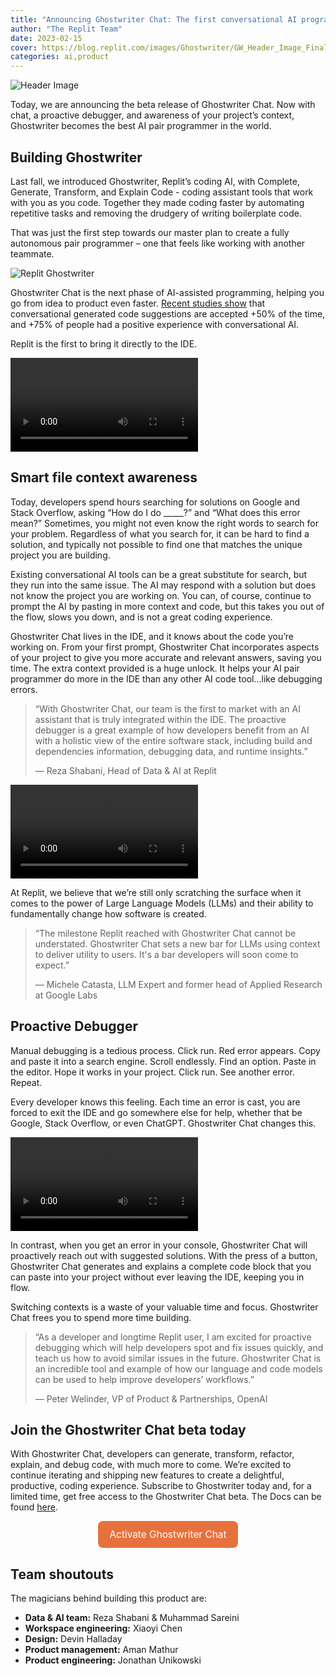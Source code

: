 ```yaml
---
title: "Announcing Ghostwriter Chat: The first conversational AI programmer"
author: "The Replit Team"
date: 2023-02-15
cover: https://blog.replit.com/images/Ghostwriter/GW_Header_Image_Final.png
categories: ai,product
---
```

![Header Image](https://blog.replit.com/images/Ghostwriter/GW_Header_Image_Final.png)

Today, we are announcing the beta release of Ghostwriter Chat. Now with chat, a proactive debugger, and awareness of your project’s context, Ghostwriter becomes the best AI pair programmer in the world.

## Building Ghostwriter

Last fall, we introduced Ghostwriter, Replit’s coding AI, with Complete, Generate, Transform, and Explain Code - coding assistant tools that work with you as you code. Together they made coding faster by automating repetitive tasks and removing the drudgery of writing boilerplate code. 

That was just the first step towards our master plan to create a fully autonomous pair programmer – one that feels like working with another teammate. 

![Replit Ghostwriter](https://blog.replit.com/images/Ghostwriter/Replit_Ghostwriter.png)

Ghostwriter Chat is the next phase of AI-assisted programming, helping you go from idea to product even faster. [Recent studies show](https://arxiv.org/pdf/2302.07080.pdf) that conversational generated code suggestions are accepted +50% of the time, and +75% of people had a positive experience with conversational AI. 

Replit is the first to bring it directly to the IDE.

![Demo #1](https://blog.replit.com/images/Ghostwriter/index-file-logo-compressed.mp4)

## Smart file context awareness

Today, developers spend hours searching for solutions on Google and Stack Overflow, asking “How do I do _____?” and “What does this error mean?” Sometimes, you might not even know the right words to search for your problem. Regardless of what you search for, it can be hard to find a solution, and typically not possible to find one that matches the unique project you are building.

Existing conversational AI tools can be a great substitute for search, but they run into the same issue. The AI may respond with a solution but does not know the project you are working on. You can, of course, continue to prompt the AI by pasting in more context and code, but this takes you out of the flow, slows you down, and is not a great coding experience.

Ghostwriter Chat lives in the IDE, and it knows about the code you’re working on. From your first prompt, Ghostwriter Chat incorporates aspects of your project to give you more accurate and relevant answers, saving you time. The extra context provided is a huge unlock. It helps your AI pair programmer do more in the IDE than any other AI code tool…like debugging errors.

> “With Ghostwriter Chat, our team is the first to market with an AI assistant that is truly integrated within the IDE. The proactive debugger is a great example of how developers benefit from an AI with a holistic view of the entire software stack, including build and dependencies information, debugging data, and runtime insights.”
> 
> — Reza Shabani, Head of Data & AI at Replit




![Demo #2](https://blog.replit.com/images/Ghostwriter/context-logo-compressed.mp4)

At Replit, we believe that we’re still only scratching the surface when it comes to the power of Large Language Models (LLMs) and their ability to fundamentally change how software is created.

> “The milestone Replit reached with Ghostwriter Chat cannot be understated. Ghostwriter Chat sets a new bar for LLMs using context to deliver utility to users. It's a bar developers will soon come to expect.”
> 
> — Michele Catasta, LLM Expert and former head of Applied Research at Google Labs

## Proactive Debugger

Manual debugging is a tedious process. Click run. Red error appears. Copy and paste it into a search engine. Scroll endlessly. Find an option. Paste in the editor. Hope it works in your project. Click run. See another error. Repeat.

Every developer knows this feeling. Each time an error is cast, you are forced to exit the IDE and go somewhere else for help, whether that be Google, Stack Overflow, or even ChatGPT. Ghostwriter Chat changes this.

![Demo #2](https://blog.replit.com/images/Ghostwriter/debugger-alt-logo-compressed.mp4)

In contrast, when you get an error in your console, Ghostwriter Chat will proactively reach out with suggested solutions. With the press of a button, Ghostwriter Chat generates and explains a complete code block that you can paste into your project without ever leaving the IDE, keeping you in flow.

Switching contexts is a waste of your valuable time and focus. Ghostwriter Chat frees you to spend more time building. 

> “As a developer and longtime Replit user, I am excited for proactive debugging which will help developers spot and fix issues quickly, and teach us how to avoid similar issues in the future. Ghostwriter Chat is an incredible tool and example of how our language and code models can be used to help improve developers’ workflows.” 
> 
> — Peter Welinder, VP of Product & Partnerships, OpenAI


## Join the Ghostwriter Chat beta today

With Ghostwriter Chat, developers can generate, transform, refactor, explain, and debug code, with much more to come. We’re excited to continue iterating and shipping new features to create a delightful, productive, coding experience. Subscribe to Ghostwriter today and, for a limited time, get free access to the Ghostwriter Chat beta. The Docs can be found [here](https://docs.replit.com/power-ups/ghostwriter/ghostwriter-chat).

<div style="display: flex; justify-content: center;">
  <a class="cta-btn" href="https://replit.com/ai" target="_blank"
    style="display: flex;
    flex-direction: row;
    color: #fff;
    background-color: #E7713D;
    padding: 12px 18px;
    width: fit-content;
    border-radius: 8px;
    justify-content: center;
    align-items: center;
    transition-duration: 0.1s;
    text-decoration: none;
    font-size: 1.1em;">Activate Ghostwriter Chat</a>
</div>

## Team shoutouts
The magicians behind building this product are:
- **Data & AI team:** Reza Shabani & Muhammad Sareini
- **Workspace engineering:** Xiaoyi Chen
- **Design:** Devin Halladay
- **Product management:** Aman Mathur
- **Product engineering:** Jonathan Unikowski